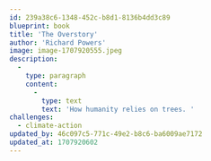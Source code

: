 ```yaml
---
id: 239a38c6-1348-452c-b8d1-8136b4dd3c89
blueprint: book
title: 'The Overstory'
author: 'Richard Powers'
image: image-1707920555.jpeg
description:
  -
    type: paragraph
    content:
      -
        type: text
        text: 'How humanity relies on trees. '
challenges:
  - climate-action
updated_by: 46c097c5-771c-49e2-b8c6-ba6009ae7172
updated_at: 1707920602
---
```

